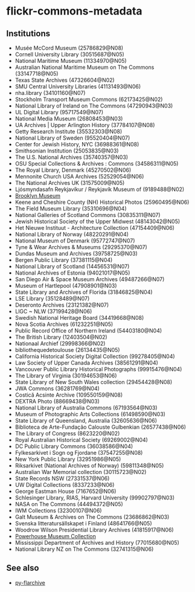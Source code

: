 # flickr-commons-metadata

## Institutions

* Musée McCord Museum	(25786829@N08)
* Cornell University Library	(30515687@N05)
* National Maritime Museum	(11334970@N05)
* Australian National Maritime Museum on The Commons	(33147718@N05)
* Texas State Archives	(47326604@N02)
* SMU Central University Libraries	(41131493@N06)
* nha.library	(34101160@N07)
* Stockholm Transport Museum Commons	(62173425@N02)
* National Library of Ireland on The Commons	(47290943@N03)
* UL Digital Library	(95717549@N07)
* National Media Museum	(26808453@N03)
* UA Archives | Upper Arlington History	(37784107@N08)
* Getty Research Institute	(35532303@N08)
* National Library of Sweden	(95520404@N07)
* Center for Jewish History, NYC	(36988361@N08)
* Smithsonian Institution	(25053835@N03)
* The U.S. National Archives	(35740357@N03)
* OSU Special Collections & Archives : Commons	(34586311@N05)
* The Royal Library, Denmark	(45270502@N06)
* Mennonite Church USA Archives	(52529054@N06)
* The National Archives UK	(31575009@N05)
* Ljósmyndasafn Reykjavíkur / Reykjavík Museum of	(9189488@N02)
* [Brooklyn Museum](tree/master/data/83979593%40N00)
* Keene and Cheshire County (NH) Historical Photos	(25960495@N06)
* The Field Museum Library	(35310696@N04)
* National Galleries of Scotland Commons	(30835311@N07)
* Jewish Historical Society of the Upper Midwest	(48143042@N05)
* Het Nieuwe Instituut - Architecture Collection	(47154409@N06)
* National Library of Norway	(48220291@N04)
* National Museum of Denmark	(95772747@N07)
* Tyne & Wear Archives & Museums	(29295370@N07)
* Dundas Museum and Archives	(39758725@N03)
* Bergen Public Library	(37381115@N04)
* National Library of Scotland	(14456531@N07)
* National Archives of Estonia	(94021017@N05)
* San Diego Air & Space Museum Archives	(49487266@N07)
* Museum of Hartlepool	(47908901@N03)
* State Library and Archives of Florida	(31846825@N04)
* LSE Library	(35128489@N07)
* Deseronto Archives	(23121382@N07)
* LlGC ~ NLW	(37199428@N06)
* Swedish National Heritage Board	(34419668@N08)
* Nova Scotia Archives	(61232251@N05)
* Public Record Office of Northern Ireland	(54403180@N04)
* The British Library	(12403504@N02)
* Nationaal Archief	(29998366@N02)
* bibliothequedetoulouse	(26134435@N05)
* California Historical Society Digital Collection	(99278405@N04)
* Law Society of Upper Canada Archives	(38561291@N04)
* Vancouver Public Library Historical Photographs	(99915476@N04)
* The Library of Virginia	(30194653@N06)
* State Library of New South Wales collection	(29454428@N08)
* JWA Commons	(36281769@N04)
* Costică Acsinte Archive	(109550159@N08)
* DEXTRA Photo	(88669438@N03)
* National Library of Australia Commons	(67193564@N03)
* Museum of Photographic Arts Collections	(61498590@N03)
* State Library of Queensland, Australia	(32605636@N06)
* Biblioteca de Arte-Fundação Calouste Gulbenkian	(26577438@N06)
* The Library of Congress	(8623220@N02)
* Royal Australian Historical Society	(69269002@N04)
* DC Public Library Commons	(36038586@N04)
* Fylkesarkivet i Sogn og Fjordane	(37547255@N08)
* New York Public Library	(32951986@N05)
* Riksarkivet (National Archives of Norway)	(59811348@N05)
* Australian War Memorial collection	(30115723@N02)
* State Records NSW	(27331537@N06)
* UW Digital Collections	(8337233@N06)
* George Eastman House	(7167652@N06)
* Schlesinger Library, RIAS, Harvard University	(99902797@N03)
* NASA on The Commons	(44494372@N05)
* IWM Collections	(32300107@N06)
* Galt Museum & Archives on The Commons	(23686862@N03)
* Svenska litteratursällskapet i Finland	(48641766@N05)
* Woodrow Wilson Presidential Library Archives	(41815917@N06)
* [Powerhouse Museum Collection](tree/master/data/24785917%40N03)
* Mississippi Department of Archives and History	(77015680@N05)
* National Library NZ on The Commons	(32741315@N06)

## See also

* [py-flarchive](https://github.com/straup/py-flarchive)
